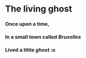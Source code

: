 # The living ghost

### Once upon a time, 
### In a small town called _Bruxelles_ 
### Lived a little *ghost* :o
